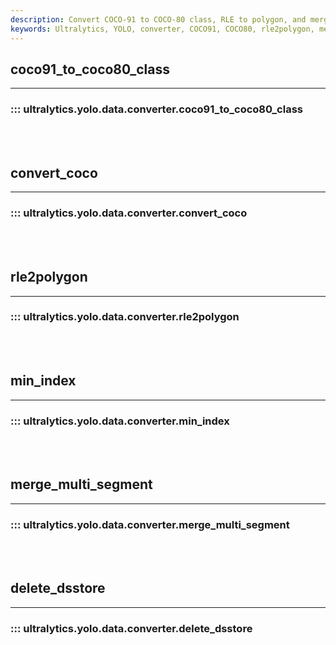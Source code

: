 ```yaml
---
description: Convert COCO-91 to COCO-80 class, RLE to polygon, and merge multi-segment images with Ultralytics YOLO data converter. Improve your object detection.
keywords: Ultralytics, YOLO, converter, COCO91, COCO80, rle2polygon, merge_multi_segment, annotations
---
```


## coco91_to_coco80_class
---
### ::: ultralytics.yolo.data.converter.coco91_to_coco80_class
<br><br>

## convert_coco
---
### ::: ultralytics.yolo.data.converter.convert_coco
<br><br>

## rle2polygon
---
### ::: ultralytics.yolo.data.converter.rle2polygon
<br><br>

## min_index
---
### ::: ultralytics.yolo.data.converter.min_index
<br><br>

## merge_multi_segment
---
### ::: ultralytics.yolo.data.converter.merge_multi_segment
<br><br>

## delete_dsstore
---
### ::: ultralytics.yolo.data.converter.delete_dsstore
<br><br>
